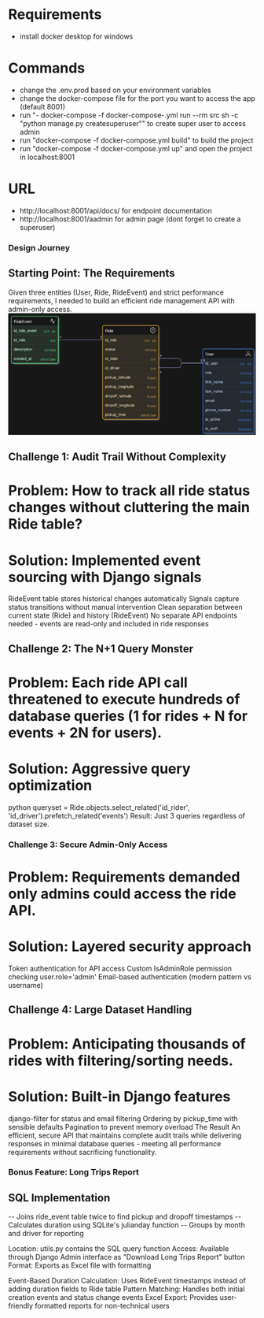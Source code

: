 # Requirements 

- install docker desktop for windows

# Commands

- change the .env.prod based on your environment variables
- change the docker-compose file for the port you want to access the app (default 8001)
- run "- docker-compose -f docker-compose-.yml run --rm src sh -c "python manage.py createsuperuser"" to create super user to access admin
- run "docker-compose -f docker-compose.yml build" to build the project
- run "docker-compose -f docker-compose.yml up" and  open the project in localhost:8001

# URL
- http://localhost:8001/api/docs/ for endpoint documentation
- http://localhost:8001/aadmin for admin page (dont forget to create a superuser)



### Design Journey

## Starting Point: The Requirements
Given three entities (User, Ride, RideEvent) and strict performance requirements, I needed to build an efficient ride management API with admin-only access.
![alt text](image.png)

## Challenge 1: Audit Trail Without Complexity
# Problem: How to track all ride status changes without cluttering the main Ride table?

# Solution: Implemented event sourcing with Django signals

RideEvent table stores historical changes automatically
Signals capture status transitions without manual intervention
Clean separation between current state (Ride) and history (RideEvent)
No separate API endpoints needed - events are read-only and included in ride responses

## Challenge 2: The N+1 Query Monster
# Problem: Each ride API call threatened to execute hundreds of database queries (1 for rides + N for events + 2N for users).

# Solution: Aggressive query optimization

python
queryset = Ride.objects.select_related('id_rider', 'id_driver').prefetch_related('events')
Result: Just 3 queries regardless of dataset size.

### Challenge 3: Secure Admin-Only Access
# Problem: Requirements demanded only admins could access the ride API.

# Solution: Layered security approach

Token authentication for API access
Custom IsAdminRole permission checking user.role='admin'
Email-based authentication (modern pattern vs username)

## Challenge 4: Large Dataset Handling
# Problem: Anticipating thousands of rides with filtering/sorting needs.

# Solution: Built-in Django features

django-filter for status and email filtering
Ordering by pickup_time with sensible defaults
Pagination to prevent memory overload
The Result
An efficient, secure API that maintains complete audit trails while delivering responses in minimal database queries - meeting all performance requirements without sacrificing functionality.

### Bonus Feature: Long Trips Report

## SQL Implementation

-- Joins ride_event table twice to find pickup and dropoff timestamps
-- Calculates duration using SQLite's julianday function
-- Groups by month and driver for reporting

Location: utils.py contains the SQL query function
Access: Available through Django Admin interface as "Download Long Trips Report" button
Format: Exports as Excel file with formatting

Event-Based Duration Calculation: Uses RideEvent timestamps instead of adding duration fields to Ride table
Pattern Matching: Handles both initial creation events and status change events
Excel Export: Provides user-friendly formatted reports for non-technical users

